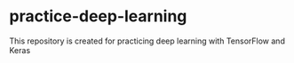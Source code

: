 # practice-deep-learning
This repository is created for practicing deep learning with TensorFlow and Keras
